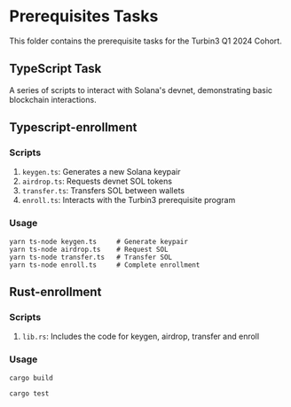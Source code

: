 # Prerequisites Tasks

This folder contains the prerequisite tasks for the Turbin3 Q1 2024 Cohort.

## TypeScript Task

A series of scripts to interact with Solana's devnet, demonstrating basic blockchain interactions.

## Typescript-enrollment

### Scripts

1. `keygen.ts`: Generates a new Solana keypair
2. `airdrop.ts`: Requests devnet SOL tokens
3. `transfer.ts`: Transfers SOL between wallets
4. `enroll.ts`: Interacts with the Turbin3 prerequisite program

### Usage

```
yarn ts-node keygen.ts     # Generate keypair
yarn ts-node airdrop.ts    # Request SOL
yarn ts-node transfer.ts   # Transfer SOL
yarn ts-node enroll.ts     # Complete enrollment
```

## Rust-enrollment

### Scripts

1. `lib.rs`: Includes the code for keygen, airdrop, transfer and enroll

### Usage

```
cargo build

cargo test
```
